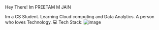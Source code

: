 Hey There! Im PREETAM M JAIN

Im a CS Student.
Learning Cloud computing and Data Analytics.
A person who loves Technology.
💻 Tech Stack:
![image](https://github.com/user-attachments/assets/5e14ee0d-4633-4534-9c7c-45cf8908d26e)



